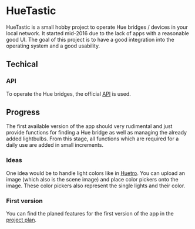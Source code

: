 # HueTastic
HueTastic is a small hobby project to operate Hue bridges / devices in your local network. It started mid-2016 due to the lack of apps with a reasonable good UI. The goal of this project is to have a good integration into the operating system and a good usability.

## Techical

### API
To operate the Hue bridges, the official [API][1] is used.

## Progress
The first available version of the app should very rudimental and just provide functions for finding a Hue bridge as well as managing the already added lightbulbs. From this stage, all functions which are required for a daily use are added in small increments.

### Ideas
One idea would be to handle light colors like in [Huetro][4]. You can upload an image (which also is the scene image) and place color pickers onto the image. These color pickers also represent the single lights and their color.

### First version
You can find the planed features for the first version of the app in the [project plan][3].

[1]: http://www.developers.meethue.com/
[2]: https://www.huetz.biz/apps/huetastic
[3]: https://github.com/thuetz/HueTastic/projects/1
[4]: https://www.microsoft.com/en-us/store/p/huetro-for-hue/9wzdncrfjj3t
